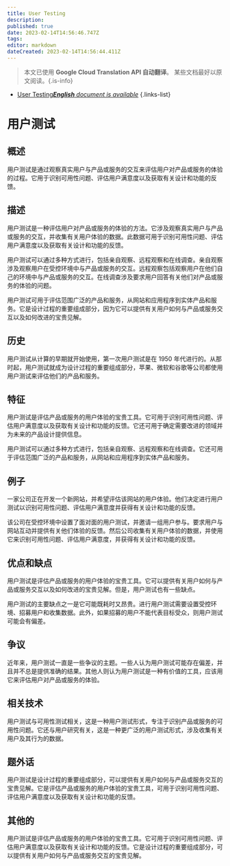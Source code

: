 ```yaml
---
title: User Testing
description: 
published: true
date: 2023-02-14T14:56:46.747Z
tags: 
editor: markdown
dateCreated: 2023-02-14T14:56:44.411Z
---
```


> 本文已使用 **Google Cloud Translation API 自动翻译**。
某些文档最好以原文阅读。{.is-info}



- [User Testing***English** document is available*](/en/Knowledge-base/Dictionary/user-testing)
{.links-list}


# 用户测试

## 概述
用户测试是通过观察真实用户与产品或服务的交互来评估用户对产品或服务的体验的过程。它用于识别可用性问题、评估用户满意度以及获取有关设计和功能的反馈。

## 描述
用户测试是一种评估用户对产品或服务的体验的方法。它涉及观察真实用户与产品或服务的交互，并收集有关用户体验的数据。此数据可用于识别可用性问题、评估用户满意度以及获取有关设计和功能的反馈。

用户测试可以通过多种方式进行，包括亲自观察、远程观察和在线调查。亲自观察涉及观察用户在受控环境中与产品或服务的交互。远程观察包括观察用户在他们自己的环境中与产品或服务的交互。在线调查涉及要求用户回答有关他们对产品或服务的体验的问题。

用户测试可用于评估范围广泛的产品和服务，从网站和应用程序到实体产品和服务。它是设计过程的重要组成部分，因为它可以提供有关用户如何与产品或服务交互以及如何改进的宝贵见解。

## 历史
用户测试从计算的早期就开始使用，第一次用户测试是在 1950 年代进行的。从那时起，用户测试就成为设计过程的重要组成部分，苹果、微软和谷歌等公司都使用用户测试来评估他们的产品和服务。

## 特征
用户测试是评估产品或服务的用户体验的宝贵工具。它可用于识别可用性问题、评估用户满意度以及获取有关设计和功能的反馈。它还可用于确定需要改进的领域并为未来的产品设计提供信息。

用户测试可以通过多种方式进行，包括亲自观察、远程观察和在线调查。它还可用于评估范围广泛的产品和服务，从网站和应用程序到实体产品和服务。

## 例子
一家公司正在开发一个新网站，并希望评估该网站的用户体验。他们决定进行用户测试以识别可用性问题、评估用户满意度并获得有关设计和功能的反馈。

该公司在受控环境中设置了面对面的用户测试，并邀请一组用户参与。要求用户与网站互动并提供有关他们体验的反馈。然后公司收集有关用户体验的数据，并使用它来识别可用性问题、评估用户满意度，并获得有关设计和功能的反馈。

## 优点和缺点
用户测试是评估产品或服务的用户体验的宝贵工具。它可以提供有关用户如何与产品或服务交互以及如何改进的宝贵见解。但是，用户测试也有一些缺点。

用户测试的主要缺点之一是它可能既耗时又昂贵。进行用户测试需要设置受控环境、招募用户和收集数据。此外，如果招募的用户不能代表目标受众，则用户测试可能会有偏差。

## 争议
近年来，用户测试一直是一些争议的主题。一些人认为用户测试可能存在偏差，并且并不总是提供准确的结果。其他人则认为用户测试是一种有价值的工具，应该用它来评估用户对产品或服务的体验。

## 相关技术
用户测试与可用性测试相关，这是一种用户测试形式，专注于识别产品或服务的可用性问题。它还与用户研究有关，这是一种更广泛的用户测试形式，涉及收集有关用户及其行为的数据。

## 题外话
用户测试是设计过程的重要组成部分，可以提供有关用户如何与产品或服务交互的宝贵见解。它是评估产品或服务的用户体验的宝贵工具，可用于识别可用性问题、评估用户满意度以及获取有关设计和功能的反馈。

## 其他的
用户测试是评估产品或服务的用户体验的宝贵工具。它可用于识别可用性问题、评估用户满意度以及获取有关设计和功能的反馈。它是设计过程的重要组成部分，可以提供有关用户如何与产品或服务交互的宝贵见解。